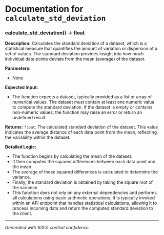 # Documentation for `calculate_std_deviation`

### calculate_std_deviation() -> float

**Description:**
Calculates the standard deviation of a dataset, which is a statistical measure that quantifies the amount of variation or dispersion of a set of values. The standard deviation provides insight into how much individual data points deviate from the mean (average) of the dataset.

**Parameters:**
- None

**Expected Input:**
- The function expects a dataset, typically provided as a list or array of numerical values. The dataset must contain at least one numeric value to compute the standard deviation. If the dataset is empty or contains non-numeric values, the function may raise an error or return an undefined result.

**Returns:**
`float`: The calculated standard deviation of the dataset. This value indicates the average distance of each data point from the mean, reflecting the variability within the dataset.

**Detailed Logic:**
- The function begins by calculating the mean of the dataset.
- It then computes the squared differences between each data point and the mean.
- The average of these squared differences is calculated to determine the variance.
- Finally, the standard deviation is obtained by taking the square root of the variance.
- This function does not rely on any external dependencies and performs all calculations using basic arithmetic operations. It is typically invoked within an API endpoint that handles statistical calculations, allowing it to process incoming data and return the computed standard deviation to the client.

---
*Generated with 100% context confidence*

